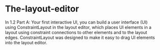 # The-layout-editor
In 1.2 Part A: Your first interactive UI, you can build a user interface (UI) using ConstraintLayout in the layout editor, which places UI elements in a layout using constraint connections to other elements and to the layout edges. ConstraintLayout was designed to make it easy to drag UI elements into the layout editor.
